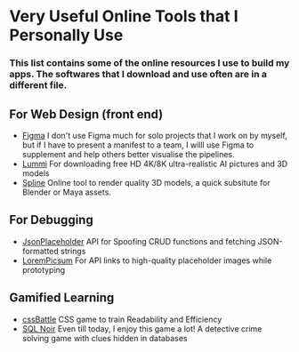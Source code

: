 # Very Useful Online Tools that I Personally Use
### This list contains some of the online resources I use to build my apps. The softwares that I download and use often are in a different file.

## For Web Design (front end)
- [Figma](https://www.figma.com/)  I don't use Figma much for solo projects that I work on by myself, but if I have to present a manifest to a team, I willl use Figma to supplement and help others better visualise the pipelines.
- [Lummi](https://www.lummi.ai/)  For downloading free HD 4K/8K ultra-realistic AI pictures and 3D models
- [Spline](https://spline.design/)  Online tool to render quality 3D models, a quick subsitute for Blender or Maya assets.

## For Debugging 
- [JsonPlaceholder](https://jsonplaceholder.typicode.com/guide/)  API for Spoofing CRUD functions and fetching JSON-formatted strings
- [LoremPicsum](https://picsum.photos/)  For API links to high-quality placeholder images while prototyping

## Gamified Learning 
- [cssBattle](https://cssbattle.dev/)  CSS game to train Readability and Efficiency
- [SQL Noir](https://www.sqlnoir.com/)  Even till today, I enjoy this game a lot! A detective crime solving game with clues hidden in databases
